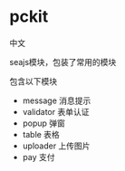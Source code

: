 
# pckit

中文

seajs模块，包装了常用的模块

包含以下模块

* message 消息提示
* validator 表单认证
* popup 弹窗
* table 表格
* uploader 上传图片
* pay 支付
